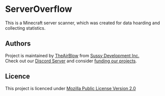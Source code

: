 # ServerOverflow
This is a Minecraft server scanner, which was created for data hoarding and collecting statistics.

## Authors
Project is maintained by [TheAirBlow](https://github.com/TheAirBlow) from [Sussy Development Inc.](https://sussy.dev/) \
Check out our [Discord Server](https://discord.gg/DBMEevdcg9) and consider [funding our projects](https://boosty.to/theairblow).

## Licence
This project is licenced under [Mozilla Public License Version 2.0](https://github.com/TheAirBlow/ServerOverflow/blob/main/LICENCE)